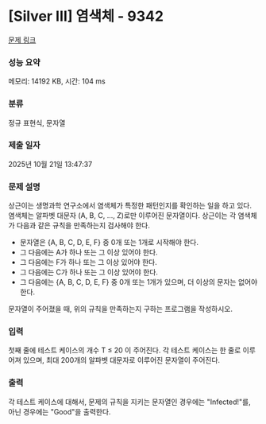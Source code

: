 # [Silver III] 염색체 - 9342 

[문제 링크](https://www.acmicpc.net/problem/9342) 

### 성능 요약

메모리: 14192 KB, 시간: 104 ms

### 분류

정규 표현식, 문자열

### 제출 일자

2025년 10월 21일 13:47:37

### 문제 설명

<p>상근이는 생명과학 연구소에서 염색체가 특정한 패턴인지를 확인하는 일을 하고 있다. 염색체는 알파벳 대문자 (A, B, C, ..., Z)로만 이루어진 문자열이다. 상근이는 각 염색체가 다음과 같은 규칙을 만족하는지 검사해야 한다.</p>

<ul>
	<li>문자열은 {A, B, C, D, E, F} 중 0개 또는 1개로 시작해야 한다.</li>
	<li>그 다음에는 A가 하나 또는 그 이상 있어야 한다.</li>
	<li>그 다음에는 F가 하나 또는 그 이상 있어야 한다.</li>
	<li>그 다음에는 C가 하나 또는 그 이상 있어야 한다.</li>
	<li>그 다음에는 {A, B, C, D, E, F} 중 0개 또는 1개가 있으며, 더 이상의 문자는 없어야 한다.</li>
</ul>

<p>문자열이 주어졌을 때, 위의 규칙을 만족하는지 구하는 프로그램을 작성하시오.</p>

### 입력 

 <p>첫째 줄에 테스트 케이스의 개수 T ≤ 20 이 주어진다. 각 테스트 케이스는 한 줄로 이루어져 있으며, 최대 200개의 알파벳 대문자로 이루어진 문자열이 주어진다.</p>

### 출력 

 <p>각 테스트 케이스에 대해서, 문제의 규칙을 지키는 문자열인 경우에는  "Infected!"를, 아닌 경우에는 "Good"을 출력한다.</p>

